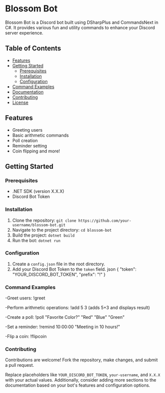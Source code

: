 # Blossom Bot

Blossom Bot is a Discord bot built using DSharpPlus and CommandsNext in C#. It provides various fun and utility commands to enhance your Discord server experience.

## Table of Contents
- [Features](#features)
- [Getting Started](#getting-started)
  - [Prerequisites](#prerequisites)
  - [Installation](#installation)
  - [Configuration](#configuration)
- [Command Examples](#command-examples)
- [Documentation](#documentation)
- [Contributing](#contributing)
- [License](#license)

## Features
- Greeting users
- Basic arithmetic commands
- Poll creation
- Reminder setting
- Coin flipping and more!

## Getting Started

### Prerequisites
- .NET SDK (version X.X.X)
- Discord Bot Token

### Installation
1. Clone the repository: `git clone https://github.com/your-username/blossom-bot.git`
2. Navigate to the project directory: `cd blossom-bot`
3. Build the project: `dotnet build`
4. Run the bot: `dotnet run`

### Configuration
1. Create a `config.json` file in the root directory.
2. Add your Discord Bot Token to the `token` field.
json
{
  "token": "YOUR_DISCORD_BOT_TOKEN",
  "prefix": "!"
}

### Command Examples

-Greet users: !greet

-Perform arithmetic operations: !add 5 3 (adds 5+3 and displays result)

-Create a poll: !poll "Favorite Color?" "Red" "Blue" "Green"

-Set a reminder: !remind 10:00:00 "Meeting in 10 hours!"

-Flip a coin: !flipcoin

### Contributing
Contributions are welcome! Fork the repository, make changes, and submit a pull request.


Replace placeholders like `YOUR_DISCORD_BOT_TOKEN`, `your-username`, and `X.X.X` with your actual values. Additionally, consider adding more sections to the documentation based on your bot's features and configuration options.

